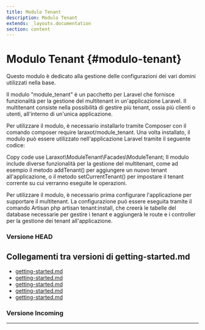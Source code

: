 ```yaml
---
title: Modulo Tenant
description: Modulo Tenant
extends: _layouts.documentation
section: content
---
```


# Modulo Tenant {#modulo-tenant}

Questo modulo è dedicato alla gestione delle configurazioni dei vari domini utilizzati nella base.

Il modulo "module_tenant" è un pacchetto per Laravel che fornisce funzionalità per la gestione del multitenant in un'applicazione Laravel. Il multitenant consiste nella possibilità di gestire più tenant, ossia più clienti o utenti, all'interno di un'unica applicazione.

Per utilizzare il modulo, è necessario installarlo tramite Composer con il comando composer require laraxot/module_tenant. Una volta installato, il modulo può essere utilizzato nell'applicazione Laravel tramite il seguente codice:

Copy code
use Laraxot\ModuleTenant\Facades\ModuleTenant;
Il modulo include diverse funzionalità per la gestione del multitenant, come ad esempio il metodo addTenant() per aggiungere un nuovo tenant all'applicazione, o il metodo setCurrentTenant() per impostare il tenant corrente su cui verranno eseguite le operazioni.

Per utilizzare il modulo, è necessario prima configurare l'applicazione per supportare il multitenant. La configurazione può essere eseguita tramite il comando Artisan php artisan tenant:install, che creerà le tabelle del database necessarie per gestire i tenant e aggiungerà le route e i controller per la gestione dei tenant all'applicazione.
### Versione HEAD


## Collegamenti tra versioni di getting-started.md
* [getting-started.md](../../../Gdpr/docs/getting-started.md)
* [getting-started.md](../../../Xot/docs/getting-started.md)
* [getting-started.md](../../../UI/docs/getting-started.md)
* [getting-started.md](../../../Tenant/docs/it/getting-started.md)
* [getting-started.md](../../../Cms/docs/getting-started.md)


### Versione Incoming


---

